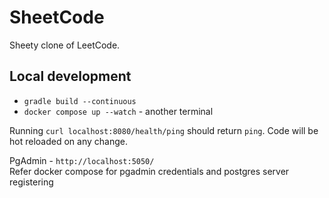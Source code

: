 # SheetCode

Sheety clone of LeetCode.

## Local development

* `gradle build --continuous`
* `docker compose up --watch` - another terminal

Running `curl localhost:8080/health/ping` should
return `ping`. Code will be hot reloaded on any
change.


PgAdmin - `http://localhost:5050/` \
Refer docker compose for pgadmin credentials 
and postgres server registering

